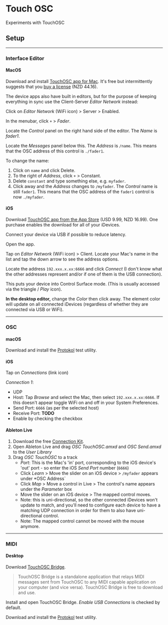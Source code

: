 # Touch OSC
Experiments with TouchOSC

## Setup

---

### Interface Editor

#### MacOS

Download and install [TouchOSC app for Mac](https://hexler.net/touchosc). It's free but intermittently suggests that you [buy a license](https://hexler.net/touchosc#buy) (NZD 44.16).

The device apps also have built in editors, but for the purpose of keeping everything in sync use the Client-Server *Editor Network* instead:

Click on *Editor Network* (WiFi icon) > Server > Enabled.

In the menubar, click `+` > *Fader*.

Locate the *Control* panel on the right hand side of the editor. The *Name* is *fader1*.

Locate the *Messages* panel below this. The *Address* is `/name`. This means that the OSC address of this control is `./fader1`.

To change the name:

1. Click on `name` and click Delete.
2. To the right of *Address*, click `+` > Constant.
3. Delete `constant` and type something else, e.g. `myfader`.
4. Click away and the *Address* changes to `/myfader`. The *Control* name is still `fader1`. This means that the OSC address of the `fader1` control is now `./myfader`.

#### iOS

Download [TouchOSC app from the App Store](https://apps.apple.com/us/app/touchosc/id1569996730) (USD 9.99, NZD 16.99). One purchase enables the download for all of your iDevices.

Connect your device via USB if possible to reduce latency.

Open the app.

Tap on *Editor Network* (WiFi icon) > Client. Locate your Mac's name in the list and tap the down arrow to see the address options.

Locate the address `192.xxx.x.xx:6666` and click *Connect* (I don't know what the other addresses represent and/or if one of them is the USB connection).

This puts your device into Control Surface mode. (This is usually accessed via the triangle / *Play* icon).

**In the desktop editor,** change the *Color* then click away. The element color will update on all connected iDevices (regardless of whether they are connected via USB or WiFi).

---

### OSC

#### macOS

Download and install the [Protokol](https://hexler.net/protokol) test utility.

#### iOS

Tap on *Connections* (link icon)

*Connection 1*:
   * UDP
   * Host: Tap *Browse* and select the Mac, then select `192.xxx.x.xx:6666`. If this doesn't appear toggle WiFi on and off in your System Preferences.
   * Send Port: `6666` (as per the selected host)
   * Receive Port: **TODO**
   * Enable by checking the checkbox

#### Ableton Live

1. Download the free [Connection Kit](https://www.ableton.com/en/packs/connection-kit/).
2. Open Ableton Live and drag *OSC TouchOSC.amxd* and *OSC Send.amxd* to the *User Library*
3. Drag *OSC TouchOSC* to a track
   * *Port*: This is the Mac's 'in' port, corresponding to the iOS device's 'out' port - so enter the iOS *Send Port* number (`6666`)
   * Click *Learn* > Move the slider on an iOS device > `/myfader` appears under *OSC Address`
   * Click *Map* > Move a control in Live > The control's name appears under the *Parameter* box
   * Move the slider on an iOS device > The mapped control moves.
   * Note: this is uni-directional, so the other connected iDevices won't update to match, and you'll need to configure each device to have a matching UDP connection in order for them to also have uni-directional control.
   * Note: The mapped control cannot be moved with the mouse anymore.

---

### MIDI

#### Desktop

Download [TouchOSC Bridge](https://hexler.net/touchosc).

> TouchOSC Bridge is a standalone application that relays MIDI messages sent from TouchOSC to any MIDI capable application on your computer (and vice versa). TouchOSC Bridge is free to download and use. 

Install and open TouchOSC Bridge. *Enable USB Connections* is checked by default.

Download and install the [Protokol](https://hexler.net/protokol) test utility.
